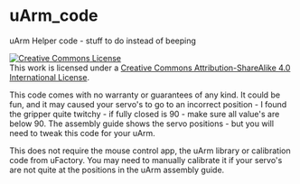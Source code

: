 uArm_code
=========

uArm Helper code - stuff to do instead of beeping

<a rel="license" href="http://creativecommons.org/licenses/by-sa/4.0/"><img alt="Creative Commons License" style="border-width:0" src="http://i.creativecommons.org/l/by-sa/4.0/88x31.png" /></a><br />This work is licensed under a <a rel="license" href="http://creativecommons.org/licenses/by-sa/4.0/">Creative Commons Attribution-ShareAlike 4.0 International License</a>.

This code comes with no warranty or guarantees of any kind. It could be fun, and it may caused your servo's to go to an incorrect position - I found the gripper quite twitchy - if fully closed is 90 - make sure all value's are below 90.
The assembly guide shows the servo positions - but you will need to tweak this code for your uArm.

This does not require the mouse control app, the uArm library or calibration code from uFactory. You may need to manually calibrate it if your servo's are not quite at the positions in the uArm assembly guide.
